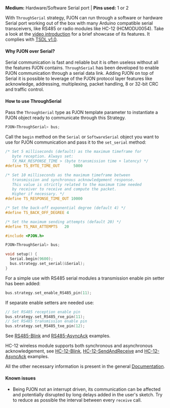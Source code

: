 
**Medium:** Hardware/Software Serial port |
**Pins used:** 1 or 2

With `ThroughSerial` strategy, PJON can run through a software or hardware Serial port working out of the box with many Arduino compatible serial transceivers, like RS485 or radio modules like HC-12 (HCMODU0054). Take a look at the [video introduction](https://www.youtube.com/watch?v=H4jUsgvM-lw) for a brief showcase of its features. It complies with [TSDL v1.0](/strategies/ThroughSerial/specification/TSDL-specification-v1.0.md).

#### Why PJON over Serial?
Serial communication is fast and reliable but it is often useless without all the features PJON contains. `ThroughSerial` has been developed to enable PJON communication through a serial data link. Adding PJON on top of Serial it is possible to leverage of the PJON protocol layer features like acknowledge, addressing, multiplexing, packet handling, 8 or 32-bit CRC and traffic control.

#### How to use ThroughSerial
Pass the `ThroughSerial` type as PJON template parameter to instantiate a PJON object ready to communicate through this Strategy.
```cpp  
PJON<ThroughSerial> bus;
```
Call the `begin` method on the `Serial` or `SoftwareSerial`  object you want to use for PJON communication and pass it to the `set_serial` method:
```cpp  
/* Set 5 milliseconds (default) as the maximum timeframe for
   byte reception. Always set:
   TX_MAX_RESPONSE_TIME > (byte transmission time + latency) */
#define TS_BYTE_TIME_OUT      5000

/* Set 10 milliseconds as the maximum timeframe between
   transmission and synchronous acknowledgement response.
   This value is strictly related to the maximum time needed
   by receiver to receive and compute the packet.
   Higher if necessary. */
#define TS_RESPONSE_TIME_OUT 10000

/* Set the back-off exponential degree (default 4) */
#define TS_BACK_OFF_DEGREE 4

/* Set the maximum sending attempts (default 20) */
#define TS_MAX_ATTEMPTS   20

#include <PJON.h>

PJON<ThroughSerial> bus;

void setup() {
  Serial.begin(9600);
  bus.strategy.set_serial(&Serial);
}
```
For a simple use with RS485 serial modules a transmission enable pin setter has been added:
```cpp  
bus.strategy.set_enable_RS485_pin(11);
```
If separate enable setters are needed use:
```cpp  
// Set RS485 reception enable pin
bus.strategy.set_RS485_rxe_pin(11);
// Set RS485 transmission enable pin
bus.strategy.set_RS485_txe_pin(12);
```
See [RS485-Blink](../../examples/ARDUINO/Local/ThroughSerial/RS485-Blink) and [RS485-AsyncAck](../../examples/ARDUINO/Local/ThroughSerial/RS485-AsyncAck) examples.

HC-12 wireless module supports both synchronous and asynchronous acknowledgement, see [HC-12-Blink](../../examples/ARDUINO/Local/ThroughSerial/HC-12-Blink), [HC-12-SendAndReceive](../../examples/ARDUINO/Local/ThroughSerial/HC-12-SendAndReceive) and [HC-12-AsyncAck](../../examples/ARDUINO/Local/ThroughSerial/HC-12-AsyncAck) examples.

All the other necessary information is present in the general [Documentation](/documentation).

#### Known issues
- Being PJON not an interrupt driven, its communication can be affected and potentially disrupted by long delays added in the user's sketch. Try to reduce as possible the interval between every `receive` call.
